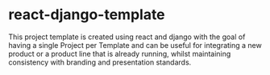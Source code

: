 # react-django-template

This project template is created using react and django with the goal of having a single Project per Template and can be useful for integrating a new product or a product line that is already running, whilst maintaining consistency with branding and presentation standards.

